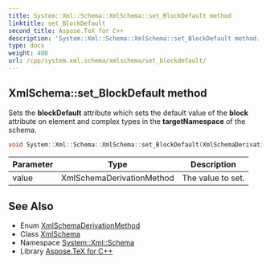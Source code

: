 ```yaml
---
title: System::Xml::Schema::XmlSchema::set_BlockDefault method
linktitle: set_BlockDefault
second_title: Aspose.TeX for C++
description: 'System::Xml::Schema::XmlSchema::set_BlockDefault method. Sets the blockDefault attribute which sets the default value of the block attribute on element and complex types in the targetNamespace of the schema in C++.'
type: docs
weight: 400
url: /cpp/system.xml.schema/xmlschema/set_blockdefault/
---
```

## XmlSchema::set_BlockDefault method


Sets the **blockDefault** attribute which sets the default value of the **block** attribute on element and complex types in the **targetNamespace** of the schema.

```cpp
void System::Xml::Schema::XmlSchema::set_BlockDefault(XmlSchemaDerivationMethod value)
```


| Parameter | Type | Description |
| --- | --- | --- |
| value | XmlSchemaDerivationMethod | The value to set. |

## See Also

* Enum [XmlSchemaDerivationMethod](../../xmlschemaderivationmethod/)
* Class [XmlSchema](../)
* Namespace [System::Xml::Schema](../../)
* Library [Aspose.TeX for C++](../../../)
